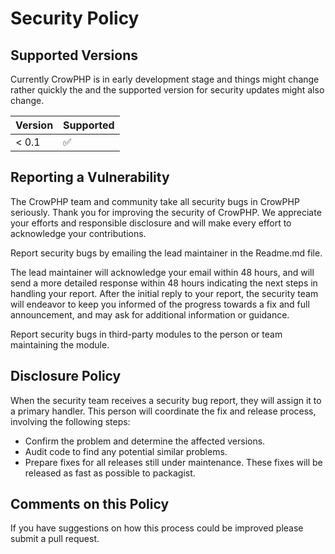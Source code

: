 # Security Policy

## Supported Versions

Currently CrowPHP is in early development stage and things might change rather quickly the and the supported version for security updates might also change.

| Version | Supported          |
| ------- | ------------------ |
| < 0.1   | :white_check_mark: |

## Reporting a Vulnerability

The CrowPHP team and community take all security bugs in CrowPHP seriously. Thank you for improving the security of CrowPHP. 
We appreciate your efforts and responsible disclosure and will make every effort to acknowledge your contributions.

Report security bugs by emailing the lead maintainer in the Readme.md file.

The lead maintainer will acknowledge your email within 48 hours, and will send a more detailed response within 48 hours indicating
the next steps in handling your report. After the initial reply to your report, the security team will endeavor to keep you informed of the
progress towards a fix and full announcement, and may ask for additional information or guidance.

Report security bugs in third-party modules to the person or team maintaining the module.

## Disclosure Policy
When the security team receives a security bug report, they will assign it to a primary handler. This person will coordinate the fix and release process, 
involving the following steps:

- Confirm the problem and determine the affected versions.
- Audit code to find any potential similar problems.
- Prepare fixes for all releases still under maintenance. These fixes will be released as fast as possible to packagist.

## Comments on this Policy
If you have suggestions on how this process could be improved please submit a pull request.
